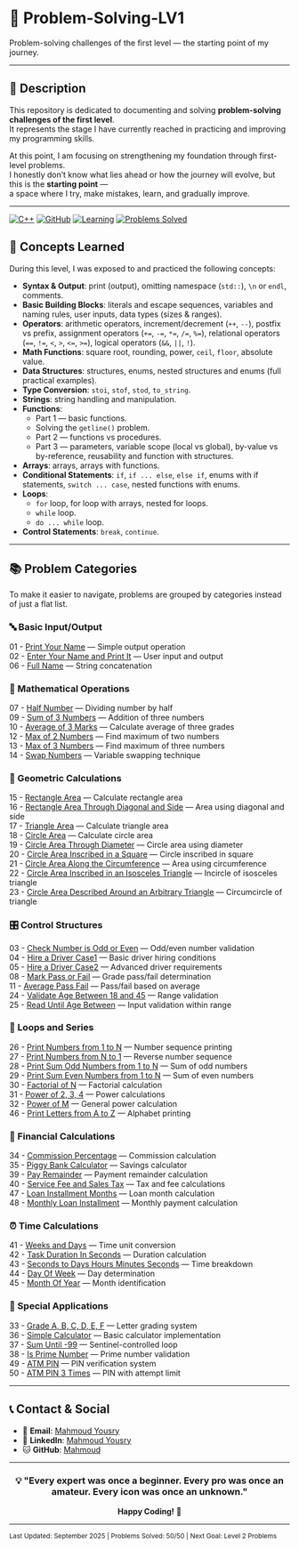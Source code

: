 # 🧩 Problem-Solving-LV1
Problem-solving challenges of the first level — the starting point of my journey.

---

## 📌 Description
This repository is dedicated to documenting and solving **problem-solving challenges of the first level**.  
It represents the stage I have currently reached in practicing and improving my programming skills.

At this point, I am focusing on strengthening my foundation through first-level problems.  
I honestly don’t know what lies ahead or how the journey will evolve, but this is the **starting point** —  
a space where I try, make mistakes, learn, and gradually improve.

---

[![C++](https://img.shields.io/badge/C%2B%2B-00599C?style=for-the-badge&logo=c%2B%2B&logoColor=white)](#)
[![GitHub](https://img.shields.io/badge/GitHub-100000?style=for-the-badge&logo=github&logoColor=white)](#)
[![Learning](https://img.shields.io/badge/Status-Learning-brightgreen?style=for-the-badge)](#)
[![Problems Solved](https://img.shields.io/badge/Problems%20Solved-50-blue?style=for-the-badge)](#)

## 📝 Concepts Learned
During this level, I was exposed to and practiced the following concepts:  

- **Syntax & Output**: print (output), omitting namespace (`std::`), `\n` or `endl`, comments.  
- **Basic Building Blocks**: literals and escape sequences, variables and naming rules, user inputs, data types (sizes & ranges).  
- **Operators**: arithmetic operators, increment/decrement (`++`, `--`), postfix vs prefix, assignment operators (`+=`, `-=`, `*=`, `/=`, `%=`), relational operators (`==`, `!=`, `<`, `>`, `<=`, `>=`), logical operators (`&&`, `||`, `!`).  
- **Math Functions**: square root, rounding, power, `ceil`, `floor`, absolute value.  
- **Data Structures**: structures, enums, nested structures and enums (full practical examples).  
- **Type Conversion**: `stoi`, `stof`, `stod`, `to_string`.  
- **Strings**: string handling and manipulation.  
- **Functions**:  
  - Part 1 — basic functions.  
  - Solving the `getline()` problem.  
  - Part 2 — functions vs procedures.  
  - Part 3 — parameters, variable scope (local vs global), by-value vs by-reference, reusability and function with structures.  
- **Arrays**: arrays, arrays with functions.  
- **Conditional Statements**: `if`, `if ... else`, `else if`, enums with if statements, `switch ... case`, nested functions with enums.  
- **Loops**:  
  - `for` loop, for loop with arrays, nested for loops.  
  - `while` loop.  
  - `do ... while` loop.  
- **Control Statements**: `break`, `continue`.  

---

## 📚 Problem Categories
To make it easier to navigate, problems are grouped by categories instead of just a flat list.

### 🔤 Basic Input/Output
01 - [Print Your Name](01-print-your-name.cpp) — Simple output operation  
02 - [Enter Your Name and Print It](02-enter-your-name-and-print-it.cpp) — User input and output  
06 - [Full Name](06-full-name.cpp) — String concatenation  

### 🔢 Mathematical Operations
07 - [Half Number](07-half-number.cpp) — Dividing number by half  
09 - [Sum of 3 Numbers](09-sum-of-3-numbers.cpp) — Addition of three numbers  
10 - [Average of 3 Marks](10-average-3-marks.cpp) — Calculate average of three grades  
12 - [Max of 2 Numbers](12-max-of-2.cpp) — Find maximum of two numbers  
13 - [Max of 3 Numbers](13-max-of-3.cpp) — Find maximum of three numbers  
14 - [Swap Numbers](14-swap-numbers.cpp) — Variable swapping technique  

### 📐 Geometric Calculations
15 - [Rectangle Area](15-rectangle-area.cpp) — Calculate rectangle area  
16 - [Rectangle Area Through Diagonal and Side](16-rectangle-diagonal-side.cpp) — Area using diagonal and side  
17 - [Triangle Area](17-triangle-area.cpp) — Calculate triangle area  
18 - [Circle Area](18-circle-area.cpp) — Calculate circle area  
19 - [Circle Area Through Diameter](19-circle-area-diameter.cpp) — Circle area using diameter  
20 - [Circle Area Inscribed in a Square](20-circle-inscribed-square.cpp) — Circle inscribed in square  
21 - [Circle Area Along the Circumference](21-circle-circumference.cpp) — Area using circumference  
22 - [Circle Area Inscribed in an Isosceles Triangle](22-circle-inscribed-triangle.cpp) — Incircle of isosceles triangle  
23 - [Circle Area Described Around an Arbitrary Triangle](23-circle-described-triangle.cpp) — Circumcircle of triangle  

### 🎛️ Control Structures
03 - [Check Number is Odd or Even](03-odd-or-even.cpp) — Odd/even number validation  
04 - [Hire a Driver Case1](04-hire-a-driver-case1.cpp) — Basic driver hiring conditions  
05 - [Hire a Driver Case2](05-hire-a-driver-case2.cpp) — Advanced driver requirements  
08 - [Mark Pass or Fail](08-mark-pass-fail.cpp) — Grade pass/fail determination  
11 - [Average Pass Fail](11-average-pass-fail.cpp) — Pass/fail based on average  
24 - [Validate Age Between 18 and 45](24-validate-age.cpp) — Range validation  
25 - [Read Until Age Between](25-read-until-age.cpp) — Input validation within range  

### 🔄 Loops and Series
26 - [Print Numbers from 1 to N](26-print-1-to-N.cpp) — Number sequence printing  
27 - [Print Numbers from N to 1](27-print-N-to-1.cpp) — Reverse number sequence  
28 - [Print Sum Odd Numbers from 1 to N](28-sum-odd-1-to-N.cpp) — Sum of odd numbers  
29 - [Print Sum Even Numbers from 1 to N](29-sum-even-1-to-N.cpp) — Sum of even numbers  
30 - [Factorial of N](30-factorial.cpp) — Factorial calculation  
31 - [Power of 2, 3, 4](31-power-2-3-4.cpp) — Power calculations  
32 - [Power of M](32-power-of-M.cpp) — General power calculation  
46 - [Print Letters from A to Z](46-print-A-to-Z.cpp) — Alphabet printing  

### 🏦 Financial Calculations
34 - [Commission Percentage](34-commission-percentage.cpp) — Commission calculation  
35 - [Piggy Bank Calculator](35-piggy-bank.cpp) — Savings calculator  
39 - [Pay Remainder](39-pay-remainder.cpp) — Payment remainder calculation  
40 - [Service Fee and Sales Tax](40-service-fee-tax.cpp) — Tax and fee calculations  
47 - [Loan Installment Months](47-loan-installment-months.cpp) — Loan month calculation  
48 - [Monthly Loan Installment](48-monthly-loan-installment.cpp) — Monthly payment calculation  

### ⏰ Time Calculations
41 - [Weeks and Days](41-weeks-days.cpp) — Time unit conversion  
42 - [Task Duration In Seconds](42-task-duration-seconds.cpp) — Duration calculation  
43 - [Seconds to Days Hours Minutes Seconds](43-seconds-to-dhms.cpp) — Time breakdown  
44 - [Day Of Week](44-day-of-week.cpp) — Day determination  
45 - [Month Of Year](45-month-of-year.cpp) — Month identification  

### 🎯 Special Applications
33 - [Grade A, B, C, D, E, F](33-grade-ABCDEF.cpp) — Letter grading system  
36 - [Simple Calculator](36-simple-calculator.cpp) — Basic calculator implementation  
37 - [Sum Until -99](37-sum-until-minus99.cpp) — Sentinel-controlled loop  
38 - [Is Prime Number](38-is-prime.cpp) — Prime number validation  
49 - [ATM PIN](49-atm-pin.cpp) — PIN verification system  
50 - [ATM PIN 3 Times](50-atm-pin-3-times.cpp) — PIN with attempt limit  

---

## 📞 Contact & Social
- 📧 **Email**: [Mahmoud Yousry](mailto:mahmoudeltorkyservice@gmail.com)  
- 💼 **LinkedIn**: [‏Mahmoud Yousry‏](https://www.linkedin.com/in/mahmoud-yousry-711385264/)  
- 🐱 **GitHub**: [Mahmoud](https://github.com/MM-YY-MM)  

---

<div align="center">

### 💡 "Every expert was once a beginner. Every pro was once an amateur. Every icon was once an unknown."

**Happy Coding!** 🚀

</div>

---

<sub>Last Updated: September 2025 | Problems Solved: 50/50 | Next Goal: Level 2 Problems</sub>
